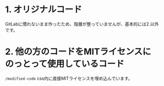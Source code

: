 # 1. オリジナルコード
GitLabに慣れないまま作ったため、階層が整っていませんが、基本的には2.以外です。
# 2. 他の方のコードをMITライセンスにのっとって使用しているコード
`/modified-code`
css内に直接MITライセンスを埋め込んでいます。
